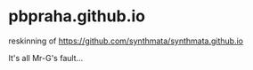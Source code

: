 # pbpraha.github.io
reskinning of https://github.com/synthmata/synthmata.github.io

It's all Mr-G's fault...
